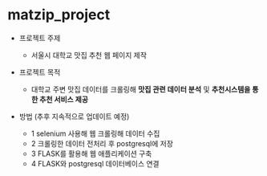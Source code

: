 # matzip_project

- 프로젝트 주제
    - 서울시 대학교 맛집 추천 웹 페이지 제작
    
- 프로젝트 목적
    - 대학교 주변 맛집 데이터를 크롤링해 **맛집 관련 데이터 분석** 및 **추천시스템을 통한 추천 서비스 제공**

- 방법 (추후 지속적으로 업데이트 예정)
  - 1 selenium 사용해 웹 크롤링해 데이터 수집
  - 2 크롤링한 데이터 전처리 후 postgresql에 저장
  - 3 FLASK를 활용해 웹 애플리케이션 구축
  - 4 FLASK와 postgresql 데이터베이스 연결
   
